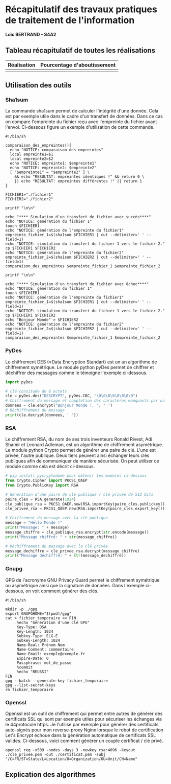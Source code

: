 # Récapitulatif des travaux pratiques de traitement de l'information

**Loïc BERTRAND - S4A2** 



## Tableau récapitulatif de toutes les réalisations

| Réalisation | Pourcentage d'aboutissement |
| :---------: | :-------------------------: |
|             |                             |

## Utilisation des outils

### Sha1sum

La commande sha1sum permet de calculer l'intégrité d'une donnée. Cela est par exemple utile dans le cadre d'un transfert de données. Dans ce cas on compare l'empreinte du fichier reçu avec l'empreinte du fichier avant l'envoi. Ci-dessous figure un exemple d'utilisation de cette commande.

```shell
#!/bin/sh

comparaison_des_empreintes(){
  echo "NOTICE: comparaison des empreintes"
  local empreinte1=$1
  local empreinte2=$2
  echo "NOTICE: empreinte1: $empreinte1"
  echo "NOTICE: empreinte2: $empreinte2"
  [ "$empreinte1" = "$empreinte2" ] \
    && echo "RESULTAT: empreintes identiques !" && return 0 \
    || echo "RESULTAT: empreintes différentes !" || return 1
}

FICHIER1="./fichier1"
FICHIER2="./fichier2"

printf "\n\n"

echo "**** Simulation d'un transfert de fichier avec succès****"
echo "NOTICE: génération du fichier 1"
touch $FICHIER1
echo "NOTICE: génération de l'empreinte du fichier1"
empreinte_fichier_1=$(sha1sum $FICHIER1 | cut --delimiter=' ' --field=1)
echo "NOTICE: simulation du transfert du fichier 1 vers le fichier 2."
cp $FICHIER1 $FICHIER2
echo "NOTICE: génération de l'empreinte du fichier2"
empreinte_fichier_2=$(sha1sum $FICHIER2 | cut --delimiter=' ' --field=1)
comparaison_des_empreintes $empreinte_fichier_1 $empreinte_fichier_2

printf "\n\n"

echo "**** Simulation d'un transfert de fichier avec échec****"
echo "NOTICE: génération du fichier 1"
touch $FICHIER1
echo "NOTICE: génération de l'empreinte du fichier1"
empreinte_fichier_1=$(sha1sum $FICHIER1 | cut --delimiter=' ' --field=1)
echo "NOTICE: simulation du transfert du fichier 1 vers le fichier 2."
cp $FICHIER1 $FICHIER2
echo "Bonjour Monde" > $FICHIER2
echo "NOTICE: génération de l'empreinte du fichier2"
empreinte_fichier_2=$(sha1sum $FICHIER2 | cut --delimiter=' ' --field=1)
comparaison_des_empreintes $empreinte_fichier_1 $empreinte_fichier_2
```

### PyDes

Le chiffrement DES (=Data Encryption Standart) est un un algorithme de chiffrement symétrique. Le module python pyDes permet de chiffrer et déchiffrer des messages comme le témoigne l'exemple ci-dessous.

```python
import pyDes

# clé consituée de 8 octets
cle = pyDes.des("DESCRYPT", pyDes.CBC, "\0\0\0\0\0\0\0\0")
# Chiffrement du message et complétion des caractères manquants par un espace pour atteindre un nombre de caractères multiple de la taille de la clé
donnees = cle.encrypt("Bonjour Monde !, ", ' ')
# Déchiffrement du message
print(cle.decrypt(donnees, ' '))
```

### RSA

Le chiffrement RSA, du nom de ses trois inventeurs Ronald Rivest, Adi Shamir et Leonard Adleman, est un algorithme de chiffrement asymétrique. Le module python Crypto permet de générer une paire de clé. L'une est privée, l'autre publique.  Deux tiers peuvent ainsi échanger leurs clés publiques afin de communiquer de manière sécurisée. On peut utiliser ce module comme cela est décrit ci-dessous.

```python
# pip install pycryptodome pour obtenir les modules ci-dessous
from Crypto.Cipher import PKCS1_OAEP
from Crypto.PublicKey import RSA

# Génération d'une paire de clé publique / clé privée de 512 bits
paire_cles = RSA.generate(1024)
cle_publique_rsa = PKCS1_OAEP.new(RSA.importKey(paire_cles.publickey().exportKey()))
cle_privee_rsa = PKCS1_OAEP.new(RSA.importKey(paire_cles.export_key()))

# Chiffrement du message avec la clé publique
message = "Hello Monde !"
print("Message: " + message)
message_chiffre = cle_publique_rsa.encrypt(str.encode(message))
print("Message chiffré: " + str(message_chiffre))

# Déchiffrement du message avec la clé privée
message_dechiffre = cle_privee_rsa.decrypt(message_chiffre)
print("Message déchiffré: " + str(message_dechiffre))
```

### Gnupg

GPG de l'acronyme GNU Privacy Guard permet le chiffrement symétrique ou asymétrique ainsi que la signature de données. Dans l'exemple ci-dessous, on voit comment générer des clés.

```shell
#!/bin/sh

mkdir -p ./gpg
export GNUPGHOME="$(pwd)/gpg"
cat > fichier_temporaire << FIN
     %echo "Génération d'une clé GPG"
     Key-Type: DSA
     Key-Length: 1024
     Subkey-Type: ELG-E
     Subkey-Length: 1024
     Name-Real: Prénom Nom
     Name-Comment: commentaire
     Name-Email: exemple@exemple.fr
     Expire-Date: 0
     Passphrase: mot_de_passe
     %commit
     %echo "REUSSI"
FIN
gpg --batch --generate-key fichier_temporaire
gpg --list-secret-keys
rm fichier_temporaire
```

### Openssl

Openssl est un outil de chiffrement qui permet entre autres de générer des certificats SSL qui sont par exemple utiles pour sécuriser les échanges via le 44protocole https. Je l'utilise par exemple pour générer des certificats auto-signés pour mon reverse-proxy Nginx lorsque le robot de certification Let's Encrypt échoue dans la génération automatique de certificats SSL valides. Ci-dessous, voici comment générer un couple certificat / clé privé.

```shell
openssl req -x509 -nodes -days 3 -newkey rsa:4096 -keyout ./cle_privee.pem -out ./certificat.pem -subj "/C=FR/ST=State/L=Location/O=Organization/OU=Unit/CN=Name"
```

## Explication des algorithmes

